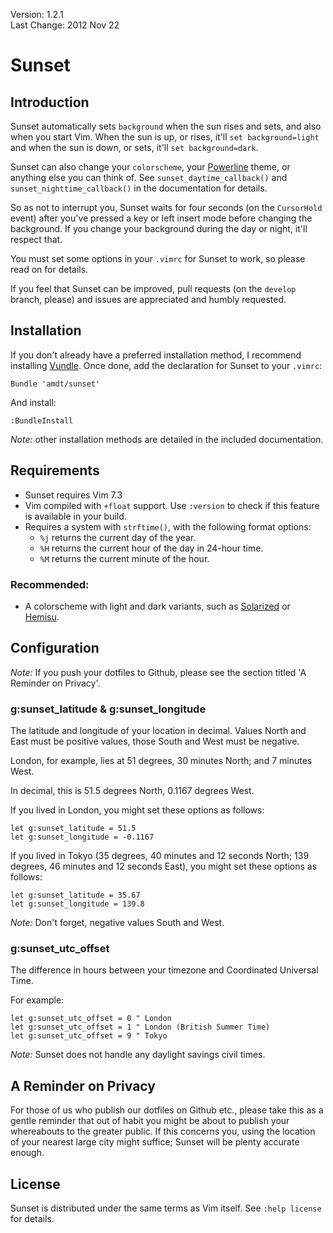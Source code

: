 Version: 1.2.1  
Last Change: 2012 Nov 22

# Sunset

## Introduction

Sunset automatically sets `background` when the sun rises and sets, and also
when you start Vim. When the sun is up, or rises, it'll `set background=light`
and when the sun is down, or sets, it'll `set background=dark`.

Sunset can also change your `colorscheme`, your
[Powerline](https://github.com/Lokaltog/vim-powerline) theme, or anything else
you can think of. See `sunset_daytime_callback()` and
`sunset_nighttime_callback()` in the documentation for details.

So as not to interrupt you, Sunset waits for four seconds (on the `CursorHold`
event) after you've pressed a key or left insert mode before changing the
background. If you change your background during the day or night, it'll
respect that.

You must set some options in your `.vimrc` for Sunset to work, so please read
on for details.

If you feel that Sunset can be improved, pull requests (on the `develop`
branch, please) and issues are appreciated and humbly requested.

## Installation

If you don't already have a preferred installation method, I recommend
installing [Vundle](http://github.com/gmarik/vundle). Once done, add the
declaration for Sunset to your `.vimrc`:

```vim
Bundle 'amdt/sunset'
```

And install:

```vim
:BundleInstall
```

*Note:* other installation methods are detailed in the included documentation.

## Requirements

* Sunset requires Vim 7.3
* Vim compiled with `+float` support. Use `:version` to check if this feature
  is available in your build.
* Requires a system with `strftime()`, with the following format options:
    - `%j` returns the current day of the year.
    - `%H` returns the current hour of the day in 24-hour time.
    - `%M` returns the current minute of the hour.

### Recommended:

* A colorscheme with light and dark variants, such as
  [Solarized](http://github.com/altercation/vim-colors-solarized) or
  [Hemisu](http://github.com/noahfrederick/Hemisu).

## Configuration

*Note:* If you push your dotfiles to Github, please see the section titled 'A
Reminder on Privacy'.

### g:sunset\_latitude & g:sunset\_longitude

The latitude and longitude of your location in decimal. Values North and East
must be positive values, those South and West must be negative.

London, for example, lies at 51 degrees, 30 minutes North; and 7 minutes West.

In decimal, this is 51.5 degrees North, 0.1167 degrees West.

If you lived in London, you might set these options as follows:

```vim
let g:sunset_latitude = 51.5
let g:sunset_longitude = -0.1167
```

If you lived in Tokyo (35 degrees, 40 minutes and 12 seconds North; 139
degrees, 46 minutes and 12 seconds East), you might set these options
as follows:

```vim
let g:sunset_latitude = 35.67
let g:sunset_longitude = 139.8
```

*Note:* Don't forget, negative values South and West.

### g:sunset\_utc\_offset

The difference in hours between your timezone and Coordinated Universal Time.

For example:

```vim
let g:sunset_utc_offset = 0 " London
let g:sunset_utc_offset = 1 " London (British Summer Time)
let g:sunset_utc_offset = 9 " Tokyo
```

*Note:* Sunset does not handle any daylight savings civil times.

## A Reminder on Privacy

For those of us who publish our dotfiles on Github etc., please take this as a
gentle reminder that out of habit you might be about to publish your
whereabouts to the greater public. If this concerns you, using the location of
your nearest large city might suffice; Sunset will be plenty accurate enough.

## License

Sunset is distributed under the same terms as Vim itself. See `:help license`
for details.

